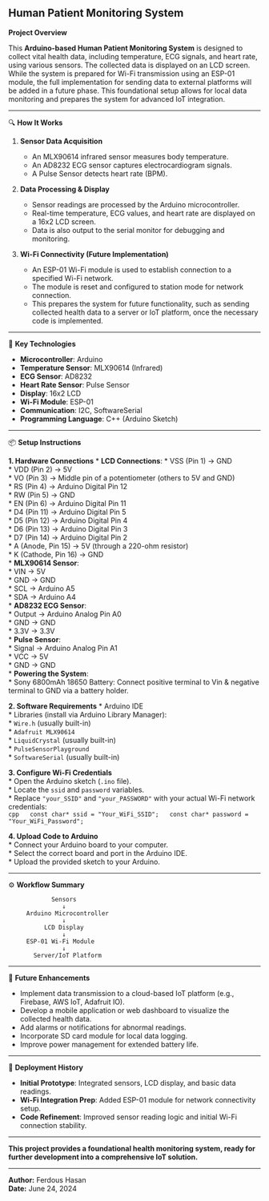 ## Human Patient Monitoring System ##

**Project Overview**

This **Arduino-based Human Patient Monitoring System** is designed to collect vital health data, including temperature, ECG signals, and heart rate, using various sensors. The collected data is displayed on an LCD screen. While the system is prepared for Wi-Fi transmission using an ESP-01 module, the full implementation for sending data to external platforms will be added in a future phase. This foundational setup allows for local data monitoring and prepares the system for advanced IoT integration.

---

🔍 **How It Works**

1.  **Sensor Data Acquisition**
    * An MLX90614 infrared sensor measures body temperature.
    * An AD8232 ECG sensor captures electrocardiogram signals.
    * A Pulse Sensor detects heart rate (BPM).

2.  **Data Processing & Display**
    * Sensor readings are processed by the Arduino microcontroller.
    * Real-time temperature, ECG values, and heart rate are displayed on a 16x2 LCD screen.
    * Data is also output to the serial monitor for debugging and monitoring.

3.  **Wi-Fi Connectivity (Future Implementation)**
    * An ESP-01 Wi-Fi module is used to establish connection to a specified Wi-Fi network.
    * The module is reset and configured to station mode for network connection.
    * This prepares the system for future functionality, such as sending collected health data to a server or IoT platform, once the necessary code is implemented.

---

🔧 **Key Technologies**

* **Microcontroller**: Arduino
* **Temperature Sensor**: MLX90614 (Infrared)
* **ECG Sensor**: AD8232
* **Heart Rate Sensor**: Pulse Sensor
* **Display**: 16x2 LCD
* **Wi-Fi Module**: ESP-01
* **Communication**: I2C, SoftwareSerial
* **Programming Language**: C++ (Arduino Sketch)

---

📦 **Setup Instructions**

**1. Hardware Connections**
    * **LCD Connections**:
        * VSS (Pin 1) $\rightarrow$ GND  
        * VDD (Pin 2) $\rightarrow$ 5V  
        * VO (Pin 3) $\rightarrow$ Middle pin of a potentiometer (others to 5V and GND)  
        * RS (Pin 4) $\rightarrow$ Arduino Digital Pin 12  
        * RW (Pin 5) $\rightarrow$ GND  
        * EN (Pin 6) $\rightarrow$ Arduino Digital Pin 11  
        * D4 (Pin 11) $\rightarrow$ Arduino Digital Pin 5  
        * D5 (Pin 12) $\rightarrow$ Arduino Digital Pin 4  
        * D6 (Pin 13) $\rightarrow$ Arduino Digital Pin 3  
        * D7 (Pin 14) $\rightarrow$ Arduino Digital Pin 2  
        * A (Anode, Pin 15) $\rightarrow$ 5V (through a 220-ohm resistor)  
        * K (Cathode, Pin 16) $\rightarrow$ GND  
    * **MLX90614 Sensor**:  
        * VIN $\rightarrow$ 5V  
        * GND $\rightarrow$ GND  
        * SCL $\rightarrow$ Arduino A5  
        * SDA $\rightarrow$ Arduino A4  
    * **AD8232 ECG Sensor**:  
        * Output $\rightarrow$ Arduino Analog Pin A0  
        * GND $\rightarrow$ GND  
        * 3.3V $\rightarrow$ 3.3V  
    * **Pulse Sensor**:  
        * Signal $\rightarrow$ Arduino Analog Pin A1  
        * VCC $\rightarrow$ 5V  
        * GND $\rightarrow$ GND  
    * **Powering the System**:  
        * Sony 6800mAh 18650 Battery: Connect positive terminal to Vin & negative   terminal to GND via a battery holder.  

**2. Software Requirements**
    * Arduino IDE  
    * Libraries (install via Arduino Library Manager):  
        * `Wire.h` (usually built-in)  
        * `Adafruit MLX90614`  
        * `LiquidCrystal` (usually built-in)  
        * `PulseSensorPlayground`  
        * `SoftwareSerial` (usually built-in)  

**3. Configure Wi-Fi Credentials**  
    * Open the Arduino sketch (`.ino` file).  
    * Locate the `ssid` and `password` variables.  
    * Replace `"your_SSID"` and `"your_PASSWORD"` with your actual Wi-Fi network credentials:  
        ```cpp  
        const char* ssid = "Your_WiFi_SSID";  
        const char* password = "Your_WiFi_Password";  
        ```  

**4. Upload Code to Arduino**  
    * Connect your Arduino board to your computer.  
    * Select the correct board and port in the Arduino IDE.  
    * Upload the provided sketch to your Arduino.  

---

⚙️ **Workflow Summary**


                Sensors
                   ↓
         Arduino Microcontroller
                   ↓
              LCD Display
                   ↓
         ESP-01 Wi-Fi Module
                   ↓
           Server/IoT Platform


---

🌟 **Future Enhancements**

* Implement data transmission to a cloud-based IoT platform (e.g., Firebase, AWS IoT, Adafruit IO).
* Develop a mobile application or web dashboard to visualize the collected health data.
* Add alarms or notifications for abnormal readings.
* Incorporate SD card module for local data logging.
* Improve power management for extended battery life.

---

🧪 **Deployment History**

* **Initial Prototype**: Integrated sensors, LCD display, and basic data readings.
* **Wi-Fi Integration Prep**: Added ESP-01 module for network connectivity setup.
* **Code Refinement**: Improved sensor reading logic and initial Wi-Fi connection stability.

---

**This project provides a foundational health monitoring system, ready for further development into a comprehensive IoT solution.**

---

**Author:** Ferdous Hasan  
**Date:** June 24, 2024